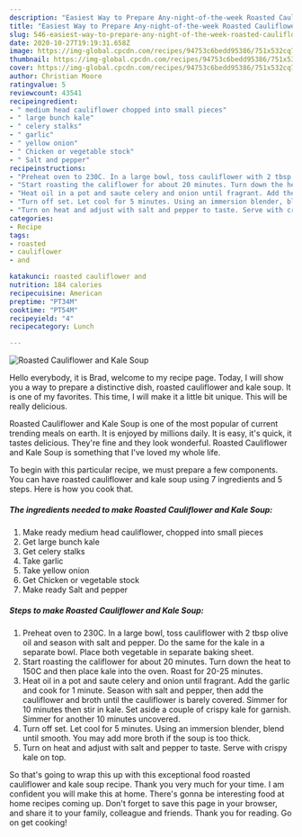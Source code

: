 ```yaml
---
description: "Easiest Way to Prepare Any-night-of-the-week Roasted Cauliflower and Kale Soup"
title: "Easiest Way to Prepare Any-night-of-the-week Roasted Cauliflower and Kale Soup"
slug: 546-easiest-way-to-prepare-any-night-of-the-week-roasted-cauliflower-and-kale-soup
date: 2020-10-27T19:19:31.658Z
image: https://img-global.cpcdn.com/recipes/94753c6bedd95386/751x532cq70/roasted-cauliflower-and-kale-soup-recipe-main-photo.jpg
thumbnail: https://img-global.cpcdn.com/recipes/94753c6bedd95386/751x532cq70/roasted-cauliflower-and-kale-soup-recipe-main-photo.jpg
cover: https://img-global.cpcdn.com/recipes/94753c6bedd95386/751x532cq70/roasted-cauliflower-and-kale-soup-recipe-main-photo.jpg
author: Christian Moore
ratingvalue: 5
reviewcount: 43541
recipeingredient:
- " medium head cauliflower chopped into small pieces"
- " large bunch kale"
- " celery stalks"
- " garlic"
- " yellow onion"
- " Chicken or vegetable stock"
- " Salt and pepper"
recipeinstructions:
- "Preheat oven to 230C. In a large bowl, toss cauliflower with 2 tbsp olive oil and season with salt and pepper. Do the same for the kale in a separate bowl. Place both vegetable in separate baking sheet."
- "Start roasting the califlower for about 20 minutes. Turn down the heat to 150C and then place kale into the oven. Roast for 20-25 minutes."
- "Heat oil in a pot and saute celery and onion until fragrant. Add the garlic and cook for 1 minute. Season with salt and pepper, then add the cauliflower and broth until the cauliflower is barely covered. Simmer for 10 minutes then stir in kale. Set aside a couple of crispy kale for garnish. Simmer for another 10 minutes uncovered."
- "Turn off set. Let cool for 5 minutes. Using an immersion blender, blend until smooth. You may add more broth if the soup is too thick."
- "Turn on heat and adjust with salt and pepper to taste. Serve with crispy kale on top."
categories:
- Recipe
tags:
- roasted
- cauliflower
- and

katakunci: roasted cauliflower and 
nutrition: 184 calories
recipecuisine: American
preptime: "PT34M"
cooktime: "PT54M"
recipeyield: "4"
recipecategory: Lunch

---
```



![Roasted Cauliflower and Kale Soup](https://img-global.cpcdn.com/recipes/94753c6bedd95386/751x532cq70/roasted-cauliflower-and-kale-soup-recipe-main-photo.jpg)

Hello everybody, it is Brad, welcome to my recipe page. Today, I will show you a way to prepare a distinctive dish, roasted cauliflower and kale soup. It is one of my favorites. This time, I will make it a little bit unique. This will be really delicious.

Roasted Cauliflower and Kale Soup is one of the most popular of current trending meals on earth. It is enjoyed by millions daily. It is easy, it's quick, it tastes delicious. They're fine and they look wonderful. Roasted Cauliflower and Kale Soup is something that I've loved my whole life.




To begin with this particular recipe, we must prepare a few components. You can have roasted cauliflower and kale soup using 7 ingredients and 5 steps. Here is how you cook that.

<!--inarticleads1-->

##### The ingredients needed to make Roasted Cauliflower and Kale Soup:

1. Make ready  medium head cauliflower, chopped into small pieces
1. Get  large bunch kale
1. Get  celery stalks
1. Take  garlic
1. Take  yellow onion
1. Get  Chicken or vegetable stock
1. Make ready  Salt and pepper




<!--inarticleads2-->

##### Steps to make Roasted Cauliflower and Kale Soup:

1. Preheat oven to 230C. In a large bowl, toss cauliflower with 2 tbsp olive oil and season with salt and pepper. Do the same for the kale in a separate bowl. Place both vegetable in separate baking sheet.
1. Start roasting the califlower for about 20 minutes. Turn down the heat to 150C and then place kale into the oven. Roast for 20-25 minutes.
1. Heat oil in a pot and saute celery and onion until fragrant. Add the garlic and cook for 1 minute. Season with salt and pepper, then add the cauliflower and broth until the cauliflower is barely covered. Simmer for 10 minutes then stir in kale. Set aside a couple of crispy kale for garnish. Simmer for another 10 minutes uncovered.
1. Turn off set. Let cool for 5 minutes. Using an immersion blender, blend until smooth. You may add more broth if the soup is too thick.
1. Turn on heat and adjust with salt and pepper to taste. Serve with crispy kale on top.




So that's going to wrap this up with this exceptional food roasted cauliflower and kale soup recipe. Thank you very much for your time. I am confident you will make this at home. There's gonna be interesting food at home recipes coming up. Don't forget to save this page in your browser, and share it to your family, colleague and friends. Thank you for reading. Go on get cooking!
